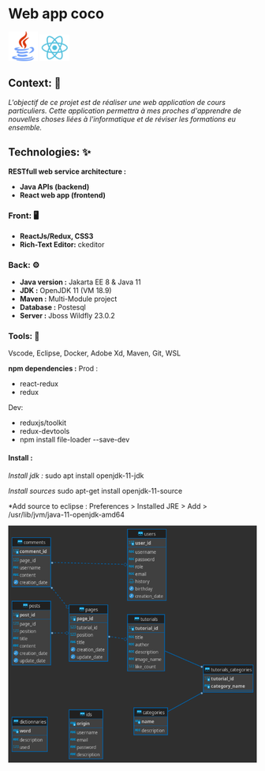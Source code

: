 # Web app coco 

<img src="./documents/images/java.svg" width="60">

<img src="./documents/images/react.svg" width="60"> 


## Context: 🔦
*L'objectif de ce projet est de réaliser une web application de cours particuliers. Cette application permettra à mes proches d'apprendre de nouvelles choses liées à l'informatique et de réviser les formations eu ensemble.*


## Technologies: ✨

**RESTfull web service architecture :**
- **Java APIs (backend)**
- **React web app (frontend)**


### Front: 🖥️ 
* **ReactJs/Redux, CSS3**
* **Rich-Text Editor:** ckeditor 
 
 
### Back: ⚙️
* **Java version :** Jakarta EE 8 & Java 11
* **JDK :** OpenJDK 11 (VM 18.9)
* **Maven :** Multi-Module project
* **Database :** Postesql
* **Server :** Jboss Wildfly 23.0.2
 

### Tools: 🧰 
Vscode, Eclipse, Docker, Adobe Xd, Maven, Git, WSL



**npm dependencies :**
Prod : 
* react-redux
* redux

Dev: 
* reduxjs/toolkit
* redux-devtools
* npm install file-loader --save-dev


#### Install :
*Install jdk :*
sudo apt install openjdk-11-jdk

*Install sources*
sudo apt-get install openjdk-11-source

*Add source to eclipse :
Preferences > Installed JRE > Add > /usr/lib/jvm/java-11-openjdk-amd64

![alt text](./documents/images/diagram.png)
